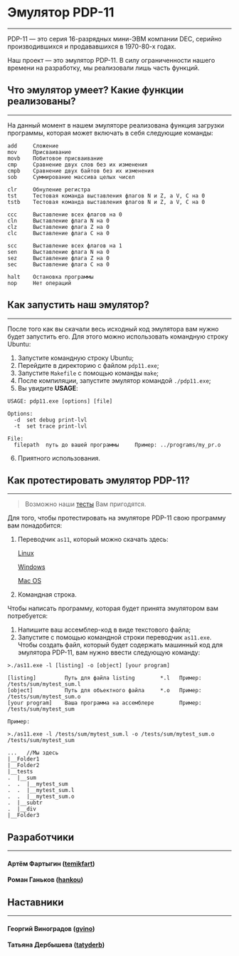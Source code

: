 # Эмулятор PDP-11
-----------------

PDP-11 — это серия 16-разрядных мини-ЭВМ компании DEC, серийно производившихся и продававшихся в 1970-80-х годах.

Наш проект — это эмулятор PDP-11.
В силу ограниченности нашего времени на разработку, мы реализовали лишь часть функций.


## Что эмулятор умеет? Какие функции реализованы?
-------------------------------------------------

На данный момент в нашем эмуляторе реализована функция загрузки программы, 
которая может включать в себя следующие команды:
```
add     Сложение
mov     Присваивание
movb    Побитовое присваивание
cmp     Сравнение двух слов без их изменения
cmpb    Сравнение двух байтов без их изменения
sob     Суммирование массива целых чисел

clr     Обнуление регистра
tst     Тестовая команда выставления флагов N и Z, а V, C на 0
tstb    Тестовая команда выставления флагов N и Z, а V, C на 0

ccc     Выставление всех флагов на 0
cln     Выставление флага N на 0
clz     Выставление флага Z на 0
clc     Выставление флага C на 0

scc     Выставление всех флагов на 1
sen     Выставление флага N на 0
sez     Выставление флага Z на 0
sec     Выставление флага C на 0

halt    Остановка программы
nop     Нет операций
```


## Как запустить наш эмулятор?
------------------------------

После того как вы скачали весь исходный код эмулятора вам нужно будет запустить его.
Для этого можно использовать командную строку Ubuntu:

1. Запустите командную строку Ubuntu;
2. Перейдите в директорию с файлом `pdp11.exe`;
3. Запустите `Makefile` с помощью команды `make`;
4. После компиляции, запустите эмулятор командой `./pdp11.exe`;
5. Вы увидите **USAGE**:
```
USAGE: pdp11.exe [options] [file]

Options:
  -d  set debug print-lvl
  -t  set trace print-lvl

File:
  filepath  путь до вашей программы     Пример: ../programs/my_pr.o
```
6. Приятного использования.


## Как протестировать эмулятор PDP-11?
--------------------------------------

>Возможно наши [тесты](https://github.com/tatyderb/pdp11_tests) Вам пригодятся.

Для того, чтобы протестировать на эмуляторе PDP-11 свою программу вам понадобится:
1. Переводчик `as11`, который можно скачать здесь:

    [Linux](http://acm.mipt.ru/twiki/pub/Cintro/PDPIntro/pdp11em-linux.zip)
    
    [Windows](http://acm.mipt.ru/twiki/pub/Cintro/PDPIntro/pdp11em-win32.rar)
    
    [Mac OS](http://acm.mipt.ru/twiki/pub/Cintro/PDPIntro/mac_exe.zip)
    
3. Командная строка.

Чтобы написать программу, которая будет принята эмулятором вам потребуется:
1. Напишите ваш ассемблер-код в виде текстового файла;
2. Запустите с помощью командной строки переводчик `as11.exe`.
Чтобы создать файл, который будет содержать машинный код для эмулятора PDP-11, 
вам нужно ввести следующую команду:
```
>./as11.exe -l [listing] -o [object] [your program]

[listing]         Путь для файла listing        *.l   Пример: /tests/sum/mytest_sum.l
[object]          Путь для объектного файла     *.o   Пример: /tests/sum/mytest_sum.o
[your program]    Ваша программа на ассемблере        Пример: /tests/sum/mytest_sum

Пример:

>./as11.exe -l /tests/sum/mytest_sum.l -o /tests/sum/mytest_sum.o /tests/sum/mytest_sum

...   //Мы здесь
|__Folder1
|__Folder2
|__tests
.  |__sum
.  .  |__mytest_sum
.  .  |__mytest_sum.l
.  .  |__mytest_sum.o
.  |__subtr
.  |__div
|__Folder3
```


## Разработчики
---------------

#### Артём Фартыгин ([temikfart](https://github.com/temikfart))


#### Роман Ганьков ([hankou](https://github.com/hankou-code))


## Наставники
-------------

#### Георгий Виноградов ([gvino](https://github.com/gvino))

#### Татьяна Дербышева ([tatyderb](https://github.com/tatyderb))
